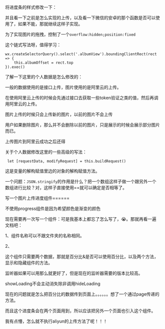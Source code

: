 将进度条的样式修改一下：

并且看一下之前是怎么实现的上传，以及看一下微信的安卓的那个函数是否可以使用了，如果不能，那就继续这样子实现。

为了实现图片的拖拽，控制了一个`overflow:hidden;position:fixed`

这个链式写法呀，值得学习：

```
wx.createSelectorQuery().select('.albumView').boundingClientRect(rect => {
    this.albumOffset = rect.top
}).exec()
```

了解一下这里的个人数据是怎么修改的：

一般的数据使用的是接口上传，图片使用的是阿里云的上传。

在使用阿里云上传的时候会先通过接口去获取一些token验证之类的值，然后再调用阿里云的上传。

图片上传的时候只会上传新的图片，以前的图片不会上传

用户如果删除图片，那么并不会删除以前的图片，只是展示的时候会展示部分图片而已。

上传图片到阿里云成功之后还得

关于个人数据修改这里的一些高级的写法：

```
 let [requestData, modifyRequest] = this.buildRequest()
```

这是变量的解构赋值里边的对象的解构赋值方法。

一个问题：`JSON.stringify`的作用是什么？把一个数组这样子做一个跟另外一个数组进行比较？对，这样子直接使用==就可以确定是否相等了。

写一个图片上传进度组件======

不使用progress组件是因为希望颜色是渐变的颜色

现在需要再一次写一个组件：可是我基本上都忘了怎么写了，😭。那就再看一遍文档吧：

1、组件名称可以不跟文件夹的名称相同。

2、

这个组件只需要两个数据，那就是百分比&是否可以使用百分比，以及两个方法，显示和隐藏组件的方法。

监听器如果可以用那么就更好了，但是现在的监听器需要的版本比较高。

showLoading不会主动消失除非调用hideLoading

现在的问题就是怎么把百分比的数据传到页面上。。。。。。想了一个通过page传递的方法。

而且这个进度条会在两个页面用到，所以应该把另外一个页面也引入这个组件。

我有点懵，怎么就不执行aliyun的上传方法了呢！！！

